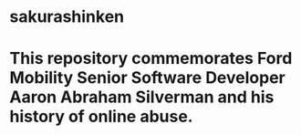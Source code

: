 # sakurashinken
# This repository commemorates Ford Mobility Senior Software Developer Aaron Abraham Silverman and his history of online abuse.
